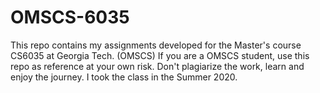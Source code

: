 # OMSCS-6035

This repo contains my assignments developed for the Master's course CS6035 at Georgia Tech. (OMSCS)
If you are a OMSCS student, use this repo as reference at your own risk. Don't plagiarize the work, learn and enjoy the journey.
I took the class in the Summer 2020.
